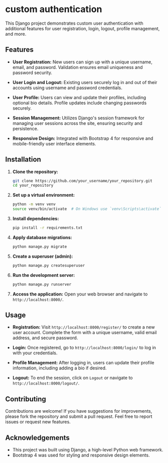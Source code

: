 

# custom authentication

This Django project demonstrates custom user authentication with additional features for user registration, login, logout, profile management, and more.

## Features

- **User Registration:** New users can sign up with a unique username, email, and password. Validation ensures email uniqueness and password security.
  
- **User Login and Logout:** Existing users securely log in and out of their accounts using username and password credentials.
  
- **User Profile:** Users can view and update their profiles, including optional bio details. Profile updates include changing passwords securely.
  
- **Session Management:** Utilizes Django's session framework for managing user sessions across the site, ensuring security and persistence.

- **Responsive Design:** Integrated with Bootstrap 4 for responsive and mobile-friendly user interface elements.
  
## Installation

1. **Clone the repository:**
   ```bash
   git clone https://github.com/your_username/your_repository.git
   cd your_repository
   ```

2. **Set up a virtual environment:**
   ```bash
   python -m venv venv
   source venv/bin/activate  # On Windows use `venv\Scripts\activate`
   ```

3. **Install dependencies:**
   ```bash
   pip install -r requirements.txt
   ```

4. **Apply database migrations:**
   ```bash
   python manage.py migrate
   ```

5. **Create a superuser (admin):**
   ```bash
   python manage.py createsuperuser
   ```

6. **Run the development server:**
   ```bash
   python manage.py runserver
   ```

7. **Access the application:**
   Open your web browser and navigate to `http://localhost:8000/`.

## Usage

- **Registration:** Visit `http://localhost:8000/register/` to create a new user account. Complete the form with a unique username, valid email address, and secure password.
  
- **Login:** Once registered, go to `http://localhost:8000/login/` to log in with your credentials.
  
- **Profile Management:** After logging in, users can update their profile information, including adding a bio if desired.
  
- **Logout:** To end the session, click on `Logout` or navigate to `http://localhost:8000/logout/`.

## Contributing

Contributions are welcome! If you have suggestions for improvements, please fork the repository and submit a pull request. Feel free to report issues or request new features.



## Acknowledgements

- This project was built using Django, a high-level Python web framework.
- Bootstrap 4 was used for styling and responsive design elements.

